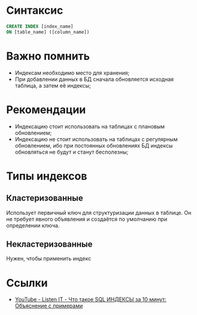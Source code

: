 # Синтаксис
```sql
CREATE INDEX [index_name]
ON [table_name] ([column_name])
```
# Важно помнить
- Индексам необходимо место для хранения;
- При добавлении данных в БД сначала обновляется исходная таблица, а затем её индексы;
# Рекомендации
- Индексацию стоит использовать на таблицах с плановым обновлением;
- Индексацию не стоит использовать на таблицах с регулярным обновлением, ибо при постоянных обновлениях БД индексы обновляться не будут и станут бесполезны;
# Типы индексов
## Кластеризованные
Использует первичный ключ для структуризации данных в таблице. Он не требует явного объявления и создаётся по умолчанию при определении ключа.
## Некластеризованные
Нужен, чтобы применить индекс

# Ссылки
- [YouTube - Listen IT - Что такое SQL ИНДЕКСЫ за 10 минут: Объяснение с примерами](https://www.youtube.com/watch?v=LpEwssOYRKA)